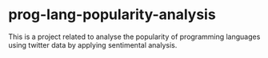 # prog-lang-popularity-analysis
This is a project related to analyse the popularity of programming languages using twitter data by applying sentimental analysis.
